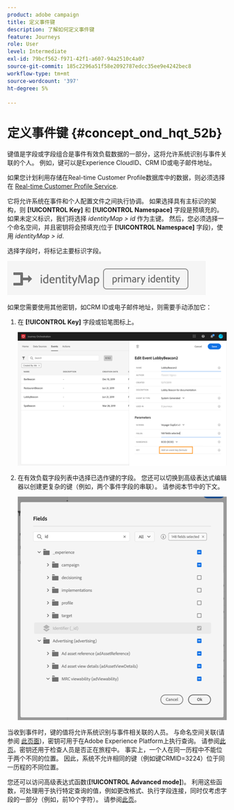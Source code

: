 ```yaml
---
product: adobe campaign
title: 定义事件键
description: 了解如何定义事件键
feature: Journeys
role: User
level: Intermediate
exl-id: 79bcf562-f971-42f1-a607-94a2510c4a07
source-git-commit: 185c2296a51f58e2092787edcc35ee9e4242bec8
workflow-type: tm+mt
source-wordcount: '397'
ht-degree: 5%

---
```


# 定义事件键 {#concept_ond_hqt_52b}

键值是字段或字段组合是事件有效负载数据的一部分，这将允许系统识别与事件关联的个人。 例如，键可以是Experience CloudID、CRM ID或电子邮件地址。

如果您计划利用存储在Real-time Customer Profile数据库中的数据，则必须选择在 [Real-time Customer Profile Service](https://experienceleague.adobe.com/docs/experience-platform/profile/home.html?lang=zh-Hans).

它将允许系统在事件和个人配置文件之间执行协调。 如果选择具有主标识的架构，则 **[!UICONTROL Key]** 和 **[!UICONTROL Namespace]** 字段是预填充的。 如果未定义标识，我们将选择 _identityMap > id_ 作为主键。 然后，您必须选择一个命名空间，并且密钥将会预填充(位于 **[!UICONTROL Namespace]** 字段)，使用 _identityMap > id_.

选择字段时，将标记主要标识字段。

![](../assets/primary-identity.png)

如果您需要使用其他密钥，如CRM ID或电子邮件地址，则需要手动添加它：

1. 在 **[!UICONTROL Key]** 字段或铅笔图标上。

   ![](../assets/journey16.png)

1. 在有效负载字段列表中选择已选作键的字段。 您还可以切换到高级表达式编辑器以创建更复杂的键（例如，两个事件字段的串联）。 请参阅本节中的下文。

   ![](../assets/journey20.png)

当收到事件时，键的值将允许系统识别与事件相关联的人员。 与命名空间关联(请参阅 [此页面](../event/selecting-the-namespace.md))，密钥可用于在Adobe Experience Platform上执行查询。 请参阅[此页](../building-journeys/about-orchestration-activities.md)。密钥还用于检查人员是否正在旅程中。 事实上，一个人在同一历程中不能位于两个不同的位置。 因此，系统不允许相同的键（例如键CRMID=3224）位于同一历程的不同位置。

您还可以访问高级表达式函数(**[!UICONTROL Advanced mode]**)。 利用这些函数，可处理用于执行特定查询的值，例如更改格式、执行字段连接，同时仅考虑字段的一部分（例如，前10个字符）。 请参阅[此页](../expression/expressionadvanced.md)。
